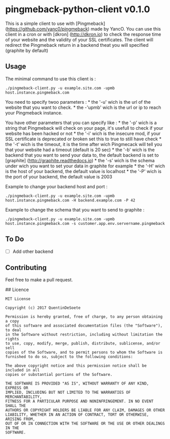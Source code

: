 # pingmeback-python-client v0.1.0

This is a simple client to use with [Pingmeback] (https://github.com/yanc0/pingmeback) made by YancO.
You can use this client in a cron or with [dkron] (http://dkron.io) to check the response time of your website and the validity of your SSL certificates.
The client will redirect the Pingmeback return in a backend theat you will specified (graphite by default)

## Usage

The minimal command to use this client is :
```
./pingmeback-client.py -u example.site.com -upmb host.instance.pingmeback.com 
```
You need to specify twoo parameters :
	* the '-u' wich is the url of the website that you want to check.
	* the -'upmb' wich is the url or ip to reach your Pingmeback instance.
 
You have other parameters that you can specify like :
	* the '-p' wich is a string that Pingmeback will check on your page, it's usefull to check if your website has been hacked or not
	* the '-i' wich is the insecure mod, if your SSL certificate is deprecated or broken set this to true to still have check
	* the '-t' wich is the timeout, it is the time after wich Pingmecack will tell you that your website had a timeout (default is 20 sec)
	* the '-b' wich is the backend that you want to send your data to, the default backend is set to [graphite] (http://graphite.readthedocs.io)
	* the '-s' wich is the schema under wich you want to set your data in graphite for example
	* the '-H' wich is the host of your backend, the default value is localhost
	* the '-P' wich is the port of your backend, the default value is 2003

Example to change your backend host and port :
```
./pingmeback-client.py -u example.site.com -upmb host.instance.pingmeback.com -H backend.example.com -P 42
```

Example to change the schema that you want to send to graphite :
```
./pingmeback-client.py -u example.site.com -upmb host.instance.pingmeback.com -s customer.app.env.servername.pingmeback
```

## To Do

- [ ] Add other backend

## Contributing

Feel free to make a pull request.

## Licence

```
MIT License

Copyright (c) 2017 QuentinDeSoete

Permission is hereby granted, free of charge, to any person obtaining a copy
of this software and associated documentation files (the "Software"), to deal
in the Software without restriction, including without limitation the rights
to use, copy, modify, merge, publish, distribute, sublicense, and/or sell
copies of the Software, and to permit persons to whom the Software is
furnished to do so, subject to the following conditions:

The above copyright notice and this permission notice shall be included in all
copies or substantial portions of the Software.

THE SOFTWARE IS PROVIDED "AS IS", WITHOUT WARRANTY OF ANY KIND, EXPRESS OR
IMPLIED, INCLUDING BUT NOT LIMITED TO THE WARRANTIES OF MERCHANTABILITY,
FITNESS FOR A PARTICULAR PURPOSE AND NONINFRINGEMENT. IN NO EVENT SHALL THE
AUTHORS OR COPYRIGHT HOLDERS BE LIABLE FOR ANY CLAIM, DAMAGES OR OTHER
LIABILITY, WHETHER IN AN ACTION OF CONTRACT, TORT OR OTHERWISE, ARISING FROM,
OUT OF OR IN CONNECTION WITH THE SOFTWARE OR THE USE OR OTHER DEALINGS IN THE
SOFTWARE.
```

